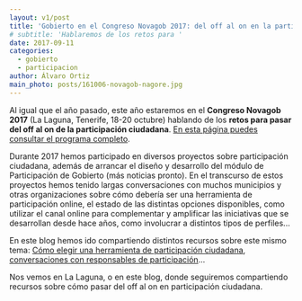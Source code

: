 ```yaml
---
layout: v1/post
title: 'Gobierto en el Congreso Novagob 2017: del off al on en la participación ciudadana'
# subtitle: 'Hablaremos de los retos para '
date: 2017-09-11
categories:
  - gobierto
  - participacion
author: Álvaro Ortiz
main_photo: posts/161006-novagob-nagore.jpg
---
```


Al igual que el año pasado, este año estaremos en el **Congreso Novagob 2017** (La Laguna, Tenerife, 18-20 octubre) hablando de los **retos para pasar del off al on de la participación ciudadana**. [En esta página puedes consultar el programa completo](https://www.congresonovagob.com/programa/#1499424319243-287958c6-71c4).

Durante 2017 hemos participado en diversos proyectos sobre participación ciudadana, además de arrancar el diseño y desarrollo del módulo de Participación de Gobierto (más noticias pronto). En el transcurso de estos proyectos hemos tenido largas conversaciones con muchos municipios y otras organizaciones sobre cómo debería ser una herramienta de participación online, el estado de las distintas opciones disponibles, como utilizar el canal online para complementar y amplificar las iniciativas que se desarrollan desde hace años, como involucrar a distintos tipos de perfiles...

En este blog hemos ido compartiendo distintos recursos sobre este mismo tema: [Cómo elegir una herramienta de participación ciudadana](/blog/20170728-como-elegir-herramienta-participacion.html), [conversaciones con responsables de participación](/temas/participacion/)...

Nos vemos en La Laguna, o en este blog, donde seguiremos compartiendo recursos sobre cómo pasar del off al on en participación ciudadana.
